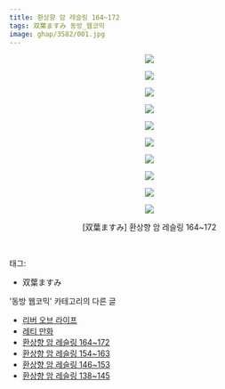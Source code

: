 ```yaml
---
title: 환상향 암 레슬링 164~172
tags: 双葉ますみ 동방_웹코믹
image: ghap/3582/001.jpg
---
```

<div class="article">
<p style="text-align: center; clear: none; float: none;"><img src="{{ site.nasurl }}/ghap/3582/001.jpg"/></p>
<p style="text-align: center; clear: none; float: none;"><img src="{{ site.nasurl }}/ghap/3582/002.jpg"/></p>
<p style="text-align: center; clear: none; float: none;"><img src="{{ site.nasurl }}/ghap/3582/003.jpg"/></p>
<p style="text-align: center; clear: none; float: none;"><img src="{{ site.nasurl }}/ghap/3582/004.jpg"/></p>
<p style="text-align: center; clear: none; float: none;"><img src="{{ site.nasurl }}/ghap/3582/005.jpg"/></p>
<p style="text-align: center; clear: none; float: none;"><img src="{{ site.nasurl }}/ghap/3582/006.jpg"/></p>
<p style="text-align: center; clear: none; float: none;"><img src="{{ site.nasurl }}/ghap/3582/007.jpg"/></p>
<p style="text-align: center; clear: none; float: none;"><img src="{{ site.nasurl }}/ghap/3582/008.jpg"/></p>
<p style="text-align: center; clear: none; float: none;"><img src="{{ site.nasurl }}/ghap/3582/009.jpg"/></p>
<p style="text-align: center; clear: none; float: none;"><img src="{{ site.nasurl }}/ghap/3582/010.jpg"/></p>
<p style="text-align: center; clear: none; float: none;">[双葉ますみ] 환상향 암 레슬링 164~172</p>
<p><br/></p>
</div><div class="tagTrail">
<p>태그: </p>
<ul>
<li>双葉ますみ</li>
</ul>
</div><div class="another">
<p>'동방 웹코믹' 카테고리의 다른 글</p>
<ul>
<li><a href="/2017-07-21-ghap_3588">리버 오브 라이프</a></li>
<li><a href="/2017-07-21-ghap_3587">레티 만화</a></li>
<li><a href="/2017-07-20-ghap_3582">환상향 암 레슬링 164~172</a></li>
<li><a href="/2017-07-20-ghap_3581">환상향 암 레슬링 154~163</a></li>
<li><a href="/2017-07-20-ghap_3580">환상향 암 레슬링 146~153</a></li>
<li><a href="/2017-07-20-ghap_3579">환상향 암 레슬링 138~145</a></li>
</ul>
</div><div class="cb_module cb_fluid">
<div class="cb_wrt cb_profile">
</div><!-- commentList close -->
</div>
